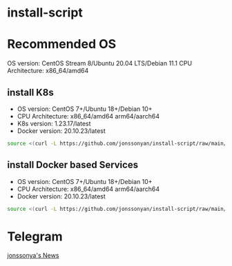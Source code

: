 # install-script

# Recommended OS

OS version: CentOS Stream 8/Ubuntu 20.04 LTS/Debian 11.1
CPU Architecture: x86_64/amd64

## install K8s

- OS version: CentOS 7+/Ubuntu 18+/Debian 10+
- CPU Architecture: x86_64/amd64 arm64/aarch64
- K8s version: 1.23.17/latest
- Docker version: 20.10.23/latest

```bash
source <(curl -L https://github.com/jonssonyan/install-script/raw/main/k8s-install.sh)
```

## install Docker based Services

- OS version: CentOS 7+/Ubuntu 18+/Debian 10+
- CPU Architecture: x86_64/amd64 arm64/aarch64
- Docker version: 20.10.23/latest

```bash
source <(curl -L https://github.com/jonssonyan/install-script/raw/main/docker-install.sh)
```

# Telegram

[jonssonya's News](https://t.me/jonssonyan_news)